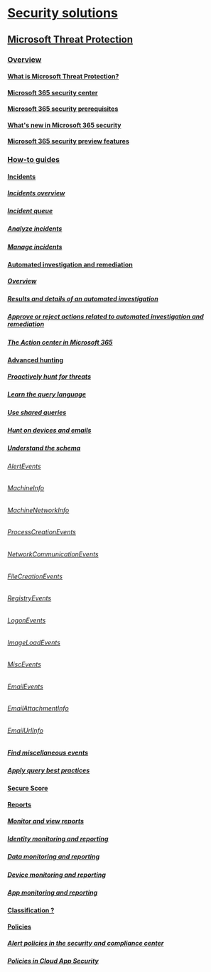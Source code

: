 # [Security solutions](index.md)

## [Microsoft Threat Protection]()
### [Overview]()
#### [What is Microsoft Threat Protection?](mtp/microsoft-threat-protection.md)
#### [Microsoft 365 security center](mtp/overview-security-center.md)
#### [Microsoft 365 security prerequisites](mtp/prerequisites.md)
#### [What's new in Microsoft 365 security](mtp/mtp-whats-new.md)
#### [Microsoft 365 security preview features](mtp/mtp-preview.md)

### [How-to guides]()
#### [Incidents]()
##### [Incidents overview](mtp/incidents-overview.md)
##### [Incident queue](mtp/incident-queue.md)
##### [Analyze incidents](mtp/analyze-incidents.md)
##### [Manage incidents](mtp/manage-incidents.md)

#### [Automated investigation and remediation]()
##### [Overview](mtp/mtp-autoir.md)
##### [Results and details of an automated investigation](mtp/mtp-autoir-results.md)
##### [Approve or reject actions related to automated investigation and remediation](mtp/mtp-autoir-actions.md)
##### [The Action center in Microsoft 365](mtp/mtp-action-center.md)

#### [Advanced hunting]()
##### [Proactively hunt for threats](mtp/advanced-hunting.md)
##### [Learn the query language](mtp/advanced-hunting-language-overview.md)
##### [Use shared queries](mtp/advanced-hunting-shared-queries.md)
##### [Hunt on devices and emails](mtp/advanced-hunting-query-emails-devices.md)
##### [Understand the schema](mtp/advanced-hunting-schema-tables.md)
###### [AlertEvents](mtp/advanced-hunting-alertevents-table.md)
###### [MachineInfo](mtp/advanced-hunting-machineinfo-table.md)
###### [MachineNetworkInfo](mtp/advanced-hunting-machinenetworkinfo-table.md)
###### [ProcessCreationEvents](mtp/advanced-hunting-processcreationevents-table.md)
###### [NetworkCommunicationEvents](mtp/advanced-hunting-networkcommunicationevents-table.md)
###### [FileCreationEvents](mtp/advanced-hunting-filecreationevents-table.md)
###### [RegistryEvents](mtp/advanced-hunting-registryevents-table.md)
###### [LogonEvents](mtp/advanced-hunting-logonevents-table.md)
###### [ImageLoadEvents](mtp/advanced-hunting-imageloadevents-table.md)
###### [MiscEvents](mtp/advanced-hunting-miscevents-table.md)
###### [EmailEvents](mtp/advanced-hunting-emailevents-table.md)
###### [EmailAttachmentInfo](mtp/advanced-hunting-emailattachmentinfo-table.md)
###### [EmailUrlInfo](mtp/advanced-hunting-emailurlinfo-table.md)
##### [Find miscellaneous events](mtp/advanced-hunting-misc-events.md)
##### [Apply query best practices](mtp/advanced-hunting-best-practices.md)

#### [Secure Score](mtp/microsoft-secure-score.md)

#### [Reports]()
##### [Monitor and view reports](mtp/monitoring-and-reporting.md)
##### [Identity monitoring and reporting](mtp/monitor-and-report-identities.md)
##### [Data monitoring and reporting](mtp/monitor-data.md)
##### [Device monitoring and reporting](mtp/monitor-devices.md)
##### [App monitoring and reporting](mtp/monitor-apps.md)

#### [Classification ?](https://docs.microsoft.com/office365/securitycompliance/labels)

#### [Policies]()
##### [Alert policies in the security and compliance center](https://docs.microsoft.com/office365/securitycompliance/alert-policies)
##### [Policies in Cloud App Security](https://docs.microsoft.com/cloud-app-security/control)
























